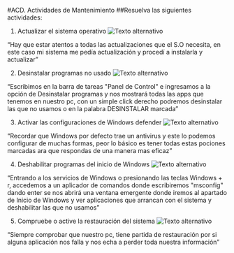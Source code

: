 #ACD. Actividades de Mantenimiento
##Resuelva las siguientes actividades:
1. Actualizar el sistema operativo
![Texto alternativo](https://i.ibb.co/Hz504Tr/mantenimeinto1.png)

“Hay que estar atentos a todas las actualizaciones que el S.O necesita, en este caso mi sistema me pedía actualización y procedí a instalarla y actualizar”

2. Desinstalar programas no usado
![Texto alternativo](https://i.ibb.co/pw49cvV/mantenimeinto2.png)

“Escribimos en la barra de tareas "Panel de Control" e ingresamos a la opción de Desinstalar programas y nos mostrará todas las apps que tenemos en nuestro pc, con un simple click derecho podremos desinstalar las que no usamos o en la palabra DESINSTALAR marcada”

3. Activar las configuraciones de Windows defender
![Texto alternativo](https://i.ibb.co/2v0vZhQ/mantenimeinto3.png)

“Recordar que Windows por defecto trae un antivirus y este lo podemos configurar de muchas formas, peor lo básico es tener todas estas pociones marcadas ara que respondas de una manera mas eficaz”

4. Deshabilitar programas del inicio de Windows
![Texto alternativo](https://i.ibb.co/HF57dLz/mantenimeinto4.png)

“Entrando a los servicios de Windows o presionando las teclas Windows + r, accedemos a un aplicador de comandos donde escribiremos "msconfig" dando enter se nos abrirá una ventana emergente donde iremos al apartado de Inicio de Windows y ver aplicaciones que arrancan con el sistema y deshabilitar las que no usamos”

5. Compruebe o active la restauración del sistema
![Texto alternativo](https://i.ibb.co/xYTLrqw/mantenimeinto5.png)

“Siempre comprobar que nuestro pc, tiene partida de restauración por si alguna aplicación nos falla y nos echa a perder toda nuestra información”